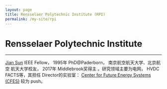 ```yaml
---
layout: page
title: Rensselaer Polytechnic Institute (RPI)
permalink: /my-site/rpi
---
```

# Rensselaer Polytechnic Institute

---
[Jian Sun](https://www.ecse.rpi.edu/~jsun/) IEEE Fellow， 1995年 PhD@Paderborn， 南京航空航天大学、北京航空
航天大学校友， 2017年 Middlebrook奖得主 。研究领域主要为电网， HVDC
FACTS等，其担任 Director的实验室： [Center for Future Energy Systems (CFES)](http://cfes.rpi.edu/)
较为 push。

